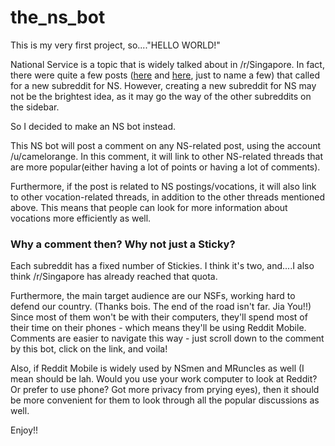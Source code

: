 # the_ns_bot
This is my very first project, so...."HELLO WORLD!"

National Service is a topic that is widely talked about in /r/Singapore. In fact, there were quite a few posts ([here](https://old.reddit.com/r/singapore/comments/2d1cf8/interest_gaging_a_subreddit_dedicated_to_ns/) and [here](https://old.reddit.com/r/singapore/comments/6tupin/is_there_a_subreddit_for_ns/), just to name a few) that called for a new subreddit for NS. However, creating a new subreddit for NS may not be the brightest idea, as it may go the way of the other subreddits on the sidebar. 

So I decided to make an NS bot instead.

This NS bot will post a comment on any NS-related post, using the account /u/camelorange. In this comment, it will link to other NS-related threads that are more popular(either having a lot of points or having a lot of comments). 

Furthermore, if the post is related to NS postings/vocations, it will also link to other vocation-related threads, in addition to the other threads mentioned above. This means that people can look for more information about vocations more efficiently as well.

### Why a comment then? Why not just a Sticky?
Each subreddit has a fixed number of Stickies. I think it's two, and....I also think /r/Singapore has already reached that quota. 

Furthermore, the main target audience are our NSFs, working hard to defend our country. (Thanks bois. The end of the road isn't far. Jia You!!) Since most of them won't be with their computers, they'll spend most of their time on their phones - which means they'll be using Reddit Mobile. Comments are easier to navigate this way - just scroll down to the comment by this bot, click on the link, and voila!

Also, if Reddit Mobile is widely used by NSmen and MRuncles as well (I mean should be lah. Would you use your work computer to look at Reddit? Or prefer to use phone? Got more privacy from prying eyes), then it should be more convenient for them to look through all the popular discussions as well. 

Enjoy!!
